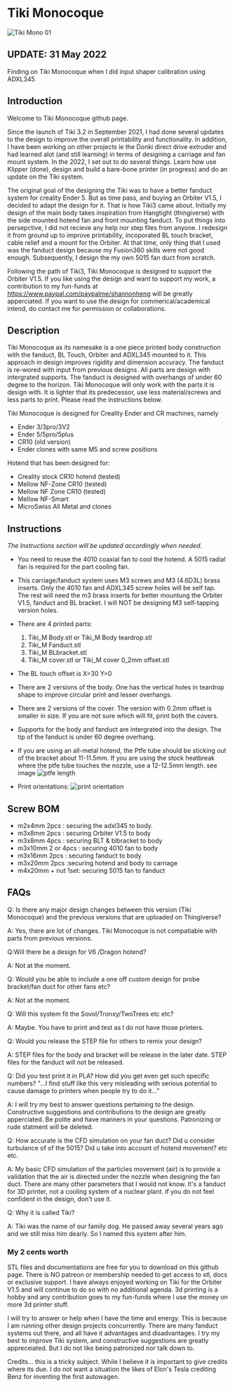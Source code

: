 # Tiki Monocoque 

![Tiki Mono 01](https://user-images.githubusercontent.com/68491566/167160708-03455499-fa1d-441f-9ffe-d1d5f2e42cbf.png)

## UPDATE: 31 May 2022
Finding on Tiki Monocoque when I did input shaper calibration using ADXL345 

## Introduction
Welcome to Tiki Monocoque github page. 

Since the launch of Tiki 3.2 in September 2021, I had done several updates to the design to improve the overall printability and functionality. In addition, I have been working on other projects ie the Donki direct drive extruder and had learned alot (and still learning) in terms of designing a carriage and fan mount system.  In the 2022, I set out to do several things. Learn how use Klipper (done), design and build a bare-bone printer (in progress) and do an update on the Tiki system. 

The original goal of the designing the Tiki was to have a better fanduct system for creality Ender 5. But as time pass, and buying an Orbiter V1.5, I decided to adapt the design for it. That is how Tiki3 came about. Initially my design of the main body takes inspiration from Hangtight (thingiverse) with the side mounted hotend fan and front mounting fanduct. To put things into persepctive, I did not recieve any help nor step files from anyone. I redesign it from ground up to improve printability, incoporated BL touch bracket, cable relief and a mount for the Orbiter. At that time, only thing that I used was the fanduct design because my Fusion360 skills were not good enough. Subsequently, I design the my own 5015 fan duct from scratch. 

Following the path of Tiki3, Tiki Monocoque is designed to support the Orbiter V1.5. If you like using the design and want to support my work, a contribution to my fun-funds at https://www.paypal.com/paypalme/shannonheng will be greatly apperciated. If you want to use the design for commerical/academical intend, do contact me for permission or collaborations. 

## Description
Tiki Monocoque as its namesake is a one piece printed body construction with the fanduct, BL Touch, Orbiter and ADXL345 mounted to it. This approach in design improves rigidity and dimension accuracy. The fanduct is re-wored with input from previous designs. All parts are design with intergrated supports. The fanduct is designed with overhangs of under 60 degree to the horizon. Tiki Monocoque will only work with the parts it is design with. It is lighter that its predecessor, use less material/screws and less parts to print. Please read the instructions below. 

Tiki Monocoque is designed for Creality Ender and CR machines, namely
- Ender 3/3pro/3V2
- Ender 5/5pro/5plus
- CR10 (old version)
- Ender clones with same M5 and screw positions

Hotend that has been designed for:
- Creality stock CR10 hotend (tested)
- Mellow NF-Zone CR10 (tested)
- Mellow NF Zone CR10 (tested)
- Mellow NF-Smart 
- MicroSwiss All Metal and clones

## Instructions
<i>The Instructions section will be updated accordingly when needed.</i>
- You need to reuse the 4010 coaxial fan to cool the hotend. A 5015 radial fan is required for the part cooling fan.
- This carriage/fanduct system uses M3 screws and M3 (4.6D3L) brass inserts. Only the 4010 fan and ADXL345 screw holes will be self tap. The rest will need the m3 brass inserts for better mountung the Orbiter V1.5, fanduct and BL bracket. I will NOT be designing M3 self-tapping version holes. 
- There are 4 printed parts:
    1. Tiki_M Body.stl or Tiki_M Body teardrop.stl
    2. Tiki_M Fanduct.stl
    3. Tiki_M BLbracket.stl
    4. Tiki_M cover.stl or Tiki_M cover 0_2mm offset.stl
- The BL touch offset is X=30 Y=0
- There are 2 versions of the body. One has the vertical holes in teardrop shape to improve circular print and lesser overhangs.
- There are 2 versions of the cover. The version with 0.2mm offset is smaller in size. If you are not sure which will fit, print both the covers. 
- Supports for the body and fanduct are intergrated into the design. The tip of the fanduct is under 60 degree overhang.
- If you are using an all-metal hotend, the Ptfe tube should be sticking out of the bracket about 11-11.5mm. If you are using the stock heatbreak where the ptfe tube touches the nozzle, use a 12-12.5mm length. see image
![ptfe length](https://user-images.githubusercontent.com/68491566/168224837-6d2557ab-7064-44c7-90d7-c7f9cd38209f.png)

- Print orientations:
![print orientation](https://user-images.githubusercontent.com/68491566/168096877-1b820ded-eabb-458e-b13a-3184a3ffc2a9.png)

## Screw BOM
- m2x4mm 2pcs : securing the adxl345 to body.
- m3x8mm 2pcs : securing Orbiter V1.5 to body
- m3x8mm 4pcs : securing BLT & blbracket to body
- m3x10mm 2 or 4pcs : securing 4010 fan to body
- m3x16mm 2pcs : securing fanduct to body
- m3x20mm 2pcs :securing hotend and body to carriage
- m4x20mm + nut 1set: securing 5015 fan to fanduct

## FAQs

Q: Is there any major design changes between this version (Tiki Monocoque) and the previous versions that are uploaded on Thingiverse?

A: Yes, there are lot of changes. Tiki Monocoque is not compatiable with parts from previous versions. 

Q:Will there be a design for V6 /Dragon hotend?

A: Not at the moment.

Q: Would you be able to include a one off custom design for probe bracket/fan duct for other fans etc?

A: Not at the moment. 

Q: Will this system fit the Sovol/Tronxy/TwoTrees etc etc?

A: Maybe. You have to print and test as I do not have those printers. 

Q: Would you release the STEP file for others to remix your design?

A: STEP files for the body and bracket will be release in the later date. STEP files for the fanduct will not be released. 

Q: Did you test print it in PLA? How did you get even get such specific numbers? "...I find stuff like this very misleading with serious potential to cause damage to printers when people try to do it..." 

A: I will try my best to answer questions pertaining to the design. Constructive suggestions and contributions to the design are greatly apperciated. Be polite and have manners in your questions. Patronizing or rude statment will be deleted. 

Q: How accurate is the CFD simulation on your fan duct? Did u consider turbulance of of the 5015? Did u take into account of hotend movement? etc etc.

A: My basic CFD simulation of the particles movement (air) is to provide a validation that the air is directed under the nozzle when designing the fan duct. There are many other parameters that I would not know. It's a fanduct for 3D printer, not a cooling system of a nuclear plant. if you do not feel confident in the design, don't use it. 

Q: Why it is called Tiki?

A: Tiki was the name of our family dog. He passed away several years ago and we still miss him dearly. So I named this system after him. 

### My 2 cents worth
STL files and documentations are free for you to download on this github page. There is NO patreon or membership needed to get access to stl, docs or exclusive support. I have always enjoyed working on Tiki for the Orbiter V1.5 and will continue to do so with no additional agenda. 3d printing is a hobby and any contribution goes to my fun-funds where I use the money on more 3d printer stuff. 

I will try to answer or help when I have the time and energy. This is because I am running other design projects concurrently. There are many fanduct systems out there, and all have it advantages and disadvantages. I try my best to improve Tiki system, and constructive suggestions are greatly appreceiated. But I do not like being patronized nor talk down to.

Credits... this is a tricky subject. While I believe it is important to give credits where its due. I do not want a situation the likes of Elon's Tesla crediting Benz for inventing the first autowagen. 
